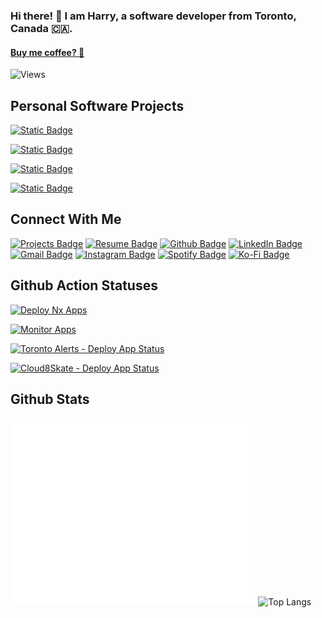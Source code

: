 ### Hi there! 👋 I am Harry, a software developer from Toronto, Canada 🇨🇦.

#### [Buy me coffee? 🥺](https://ko-fi.com/prettydamntired)

![Views](https://komarev.com/ghpvc/?username=iamharryliu)

## Personal Software Projects

[![Static Badge](https://img.shields.io/badge/Website:-harryliu.design-blue)](https://harryliu.design/)

[![Static Badge](https://img.shields.io/badge/Monorepo:-vigilant--broccoli-blue)](https://github.com/iamharryliu/vigilant-broccoli)

[![Static Badge](https://img.shields.io/badge/Notification_System-Toronto_Alerts-blue)](https://torontoalerts.com/)

[![Static Badge](https://img.shields.io/badge/Toronto_Skate_Group-Cloud8Skate-blue)](https://cloud8skate.com/)

## Connect With Me

[![Projects Badge](https://img.shields.io/badge/Projects-20B2AA?style=for-the-badge)](https://harryliu.design/projects) [![Resume Badge](https://img.shields.io/badge/Resume-20B2AA?style=for-the-badge)](https://harryliu.design/assets/HarryLiu-Resume.pdf) [![Github Badge](https://img.shields.io/badge/GitHub-100000?style=for-the-badge&logo=github&logoColor=white)](https://github.com/iamharryliu) [![LinkedIn Badge](https://img.shields.io/badge/linkedin-%230077B5.svg?style=for-the-badge&logo=linkedin&logoColor=white)](https://www.linkedin.com/in/iamharryliu/) [![Gmail Badge](https://img.shields.io/badge/Gmail-D14836?style=for-the-badge&logo=gmail&logoColor=white)](mailto:harryliu1995@gmail.com) [![Instagram Badge](https://img.shields.io/badge/Instagram-%23E4405F.svg?style=for-the-badge&logo=Instagram&logoColor=white)](https://www.instagram.com/prettydamntired/) [![Spotify Badge](https://img.shields.io/badge/Spotify-1ED760?style=for-the-badge&logo=spotify&logoColor=white)](https://open.spotify.com/user/22z5agodra7fwhm2erdqn5bjq) [![Ko-Fi Badge](https://img.shields.io/badge/Ko--fi-F16061?style=for-the-badge&logo=ko-fi&logoColor=white)](https://ko-fi.com/prettydamntired)

## Github Action Statuses

[![Deploy Nx Apps](https://github.com/iamharryliu/vigilant-broccoli/actions/workflows/deploy-nx-apps-action.yml/badge.svg)](https://github.com/iamharryliu/vigilant-broccoli/actions/workflows/deploy-nx-apps-action.yml)

[![Monitor Apps](https://github.com/iamharryliu/vigilant-broccoli/actions/workflows/monitor-apps-action.yml/badge.svg)](https://github.com/iamharryliu/vigilant-broccoli/actions/workflows/monitor-apps-action.yml)

[![Toronto Alerts - Deploy App Status](https://github.com/iamharryliu/vigilant-broccoli/actions/workflows/deploy-toronto-alerts-app-action.yml/badge.svg)](https://github.com/iamharryliu/vigilant-broccoli/actions/workflows/deploy-toronto-alerts-app-action.yml)

[![Cloud8Skate - Deploy App Status](https://github.com/iamharryliu/vigilant-broccoli/actions/workflows/deploy-cloud-8-skate-action.yml/badge.svg)](https://github.com/iamharryliu/vigilant-broccoli/actions/workflows/deploy-toronto-alerts-app-action.yml)

<!-- [![GitHub Streak](https://streak-stats.demolab.com/?user=iamharryliu&theme=dark)](https://git.io/streak-stats) -->

## Github Stats

<img src="/github-metrics.svg" alt="Metrics" style="height: 300px;"> <img src="https://github-readme-stats.vercel.app/api/top-langs/?username=iamharryliu" alt="Top Langs" style="height: 300px;">
